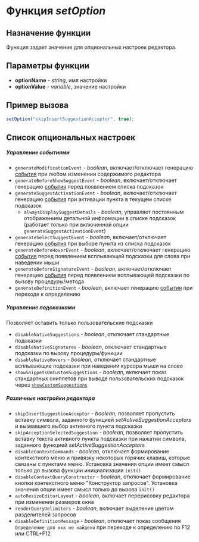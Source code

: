 # Функция *setOption*
## Назначение функции
Функция задает значение для опциональных настроек редактора.

## Параметры функции
* **optionName** - *string*, имя настройки
* **optionValue** - *variable*, значение настройки

## Пример вызова
```javascript
setOption("skipInsertSuggestionAcceptor", true);
```

## Список опциональных настроек
##### Управление событиями
* `generateModificationEvent` - *boolean*, включает/отключает генерацию [события](modification_event.md) при любом изменении содержимого редактора
* `generateBeforeShowSuggestEvent` - *boolean*, включает/отключает генерацию [события](before_suggest_event.md) перед появлением списка подсказок
* `generateSuggestActivationEvent` - *boolean*, включает/отключает генерацию [события](activation_event.md) при активации пункта в текущем списке подсказок
	* `alwaysDisplaySuggestDetails` - *boolean*, управляет постоянным отображением детальной информации в списке подсказок (работает только при включенной опции `generateSuggestActivationEvent`)
* `generateSelectSuggestEvent` - *boolean*, включает/отключает генерацию [события](select_suggest_event.md) при выборе пункта из списка подсказок
* `generateBeforeHoverEvent` - *boolean*, включает/отключает генерацию [события](before_hover_event.md) перед появлением всплывающей подсказки для слова при наведении мыши
* `generateBeforeSignatureEvent` - *boolean*, включает/отключает генерацию [события](before_signature_event.md) перед появлением всплывающей подсказки по вызову процедуры/метода
* `generateDefinitionEvent` - *boolean*, включает генерацию [события](get_definition_event.md) при переходе к определению

##### Управление подсказками
Позволяет оставить только пользовательские подсказки
* `disableNativeSuggestions` - *boolean*, отключает стандартные подсказки
* `disableNativeSignatures` - *boolean*, отключает стандартные подсказки по вызову процедуры/функции
* `disableNativeHovers` - *boolean*, отключает стандартные всплывающие подсказки при наведении курсора мыши на слово
* `showSnippetsOnCustomSuggestions` - *boolean*, включает показ стандартных сниппетов при выводе пользовательских подсказок через [`showCustomSuggestions`](custom_suggestions.md)

##### Различные настройки редактора
* `skipInsertSuggestionAcceptor` - *boolean*, позволяет пропустить вставку символа, заданного функцией *setActiveSuggestionAcceptors* и вызвавшего выбор активного пункта подсказки
* `skipAcceptionSelectedSuggestion` - *boolean*, позволяет пропустить вставку текста активного пункта подсказки при нажатии символа, заданного функцией *setActiveSuggestionAcceptors*
* `disableContextCommands` - *boolean*, отключает формирование контекстного меню и привязку некоторых горячих клавиш, которые связаны с пунктами меню. Установка значения опции имеет смысл только до вызова функции инициализации `init()`
* `disableContextQueryConstructor` - *boolean*, отключает формирование кнопки контекстного меню "Конструктор запросов". Установка значения опции имеет смысл только до вызова `init()`
* `autoResizeEditorLayout` - *boolean*, включает перерисовку редактора при изменении размеров окна
* `renderQueryDelimiters` - *boolean*, включает выделение цветом разделителей запросов
* `disableDefinitionMessage` - *boolean*, отключает показ сообщения `Определение для ххх не найдено` при переходе к определению по F12 или CTRL+F12